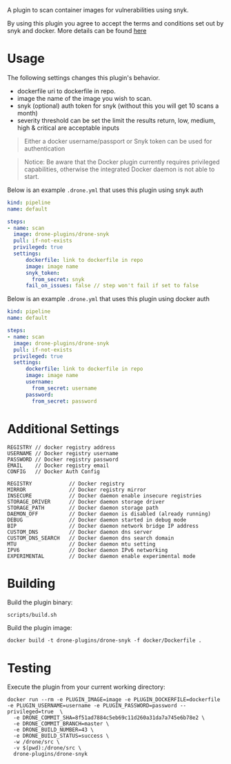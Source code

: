 A plugin to scan container images for vulnerabilities using snyk.

By using this plugin you agree to accept the terms and conditions set out by snyk and docker. More details can be found [here](https://snyk.io/learn/docker-security-scanning/)

# Usage

The following settings changes this plugin's behavior.

* dockerfile uri to dockerfile in repo.
* image the name of the image you wish to scan.
* snyk (optional) auth token for snyk (without this you will get 10 scans a month)
* severity threshold can be set the limit the results return, low, medium, high & critical are acceptable inputs

> Either a docker username/passport or Snyk token can be used for authentication

> Notice: Be aware that the Docker plugin currently requires privileged capabilities, otherwise the integrated Docker daemon is not able to start.

Below is an example `.drone.yml` that uses this plugin using snyk auth

```yaml
kind: pipeline
name: default

steps:
- name: scan
  image: drone-plugins/drone-snyk
  pull: if-not-exists
  privileged: true
  settings:
      dockerfile: link to dockerfile in repo
      image: image name
      snyk_token:
        from_secret: snyk
      fail_on_issues: false // step won't fail if set to false
```
Below is an example `.drone.yml` that uses this plugin using docker auth

```yaml
kind: pipeline
name: default

steps:
- name: scan
  image: drone-plugins/drone-snyk
  pull: if-not-exists
  privileged: true
  settings:
      dockerfile: link to dockerfile in repo
      image: image name
      username:
        from_secret: username
      password:
        from_secret: password
```
# Additional Settings
```text
REGISTRY // docker registry address
USERNAME // Docker registry username 
PASSWORD // Docker registry password 
EMAIL    // Docker registry email
CONFIG   // Docker Auth Config

REGISTRY            // Docker registry
MIRROR              // Docker registry mirror
INSECURE            // Docker daemon enable insecure registries
STORAGE_DRIVER      // Docker daemon storage driver
STORAGE_PATH        // Docker daemon storage path
DAEMON_OFF          // Docker daemon is disabled (already running)
DEBUG               // Docker daemon started in debug mode
BIP                 // Docker daemon network bridge IP address
CUSTOM_DNS          // Docker daemon dns server
CUSTOM_DNS_SEARCH   // Docker daemon dns search domain
MTU                 // Docker daemon mtu setting
IPV6                // Docker daemon IPv6 networking
EXPERIMENTAL        // Docker daemon enable experimental mode
```

# Building

Build the plugin binary:

```text
scripts/build.sh
```

Build the plugin image:

```text
docker build -t drone-plugins/drone-snyk -f docker/Dockerfile .
```

# Testing

Execute the plugin from your current working directory:

```text
docker run --rm -e PLUGIN_IMAGE=image -e PLUGIN_DOCKERFILE=dockerfile -e PLUGIN_USERNAME=username -e PLUGIN_PASSWORD=password --privileged=true  \
  -e DRONE_COMMIT_SHA=8f51ad7884c5eb69c11d260a31da7a745e6b78e2 \
  -e DRONE_COMMIT_BRANCH=master \
  -e DRONE_BUILD_NUMBER=43 \
  -e DRONE_BUILD_STATUS=success \
  -w /drone/src \
  -v $(pwd):/drone/src \
  drone-plugins/drone-snyk
```
